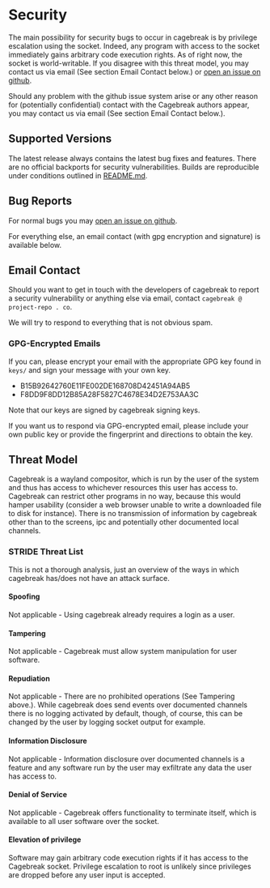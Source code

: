 # Security

The main possibility for security bugs to occur in cagebreak is by privilege escalation using the socket. Indeed, any program with access to the socket immediately gains arbitrary code execution rights. As of right now, the socket is world-writable. If you disagree with this threat model, you may contact us via email (See section Email Contact below.) or [open an issue on github](https://github.com/project-repo/cagebreak/issues/new).

Should any problem with the github issue system arise or any other reason for (potentially confidential) contact with the Cagebreak authors appear, you may contact us via email (See section Email Contact below.).

## Supported Versions

The latest release always contains the latest bug fixes and features. There are no official backports for security vulnerabilities. Builds are reproducible under conditions outlined in [README.md](README.md).

## Bug Reports

For normal bugs you may [open an issue on github](https://github.com/project-repo/cagebreak/issues/new).

For everything else, an email contact (with gpg encryption and signature) is available below.

## Email Contact

Should you want to get in touch with the developers of cagebreak to report a security vulnerability or anything else via email, contact `cagebreak @ project-repo . co`.

We will try to respond to everything that is not obvious spam.

### GPG-Encrypted Emails

If you can, please encrypt your email with the appropriate GPG key found in `keys/` and sign your message with your own key.

* B15B92642760E11FE002DE168708D42451A94AB5
* F8DD9F8DD12B85A28F5827C4678E34D2E753AA3C

Note that our keys are signed by cagebreak signing keys.

If you want us to respond via GPG-encrypted email, please include your own public key or provide the fingerprint and directions to obtain the key.

## Threat Model

Cagebreak is a wayland compositor, which is run by the user of the system and thus has access to whichever resources this user has access to. Cagebreak can restrict other programs in no way, because this would hamper usability (consider a web browser unable to write a downloaded file to disk for instance). There is no transmission of information by cagebreak other than to the screens, ipc and potentially other documented local channels.

### STRIDE Threat List

This is not a thorough analysis, just an overview of the ways in which cagebreak has/does not have an attack surface.

#### Spoofing

Not applicable - Using cagebreak already requires a login as a user.

#### Tampering

Not applicable - Cagebreak must allow system manipulation for user software.

#### Repudiation

Not applicable - There are no prohibited operations (See Tampering above.). While cagebreak does send events over documented channels there is no logging activated by default, though, of course, this can be changed by the user by logging socket output for example.

#### Information Disclosure

Not applicable - Information disclosure over documented channels is a feature and any software run by the user may exfiltrate any data the user has access to.

#### Denial of Service

Not applicable - Cagebreak offers functionality to terminate itself, which is available to all user software over the socket.

#### Elevation of privilege

Software may gain arbitrary code execution rights if it has access to the Cagebreak socket. Privilege escalation to root is unlikely since privileges are dropped before any user input is accepted.